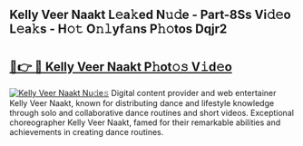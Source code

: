 ## Kelly Veer Naakt L𝚎a𝚔ed N𝚞𝚍e - Part-8Ss Vi𝚍𝚎o L𝚎a𝚔s - H𝚘𝚝 O𝚗𝚕yf𝚊ns P𝚑𝚘tos Dqjr2

# <h2><a href="http://kf2h1j.oniu.top/?m=Kelly+Veer+Naakt">🔗👉 🔴 Kelly Veer Naakt P𝚑ot𝚘𝚜 V𝚒d𝚎o</a></h2>

[![Kelly Veer Naakt Nu𝚍e𝚜](https://i.imgur.com/0qMVB7G.gif)](http://kf2h1j.oniu.top/?m=Kelly+Veer+Naakt)
Digital content provider and web entertainer Kelly Veer Naakt, known for distributing dance and lifestyle knowledge through solo and collaborative dance routines and short videos. Exceptional choreographer Kelly Veer Naakt, famed for their remarkable abilities and achievements in creating dance routines.  
